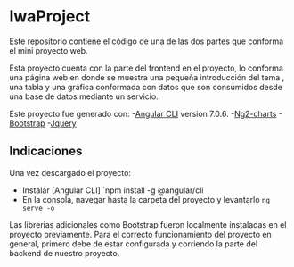 # IwaProject
Este repositorio contiene el código de una de las dos partes que conforma el mini proyecto web.

Esta proyecto cuenta con la parte del frontend en el proyecto, lo conforma una página web en donde se 
muestra una pequeña introducción del tema , una tabla y una gráfica conformada con datos que son consumidos
desde una base de datos mediante un servicio.

Este proyecto fue generado con:
-[Angular CLI](https://github.com/angular/angular-cli) version 7.0.6.
-[Ng2-charts](https://valor-software.com/ng2-charts/)
-[Bootstrap](https://getbootstrap.com/)
-[Jquery](https://jquery.com/)

## Indicaciones
Una vez descargado el proyecto:
- Instalar [Angular CLI]  `npm install -g @angular/cli
- En la consola, navegar hasta la carpeta del proyecto y levantarlo `ng serve -o`

Las librerias adicionales como Bootstrap fueron localmente instaladas en el proyecto previamente.
Para el correcto funcionamiento del proyecto en general, primero debe de estar configurada y corriendo la parte del 
backend de nuestro proyecto.



